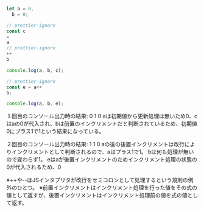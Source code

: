 ```js
let a = 0,
  b = 0;

// prettier-ignore
const c
=
a
// prettier-ignore
++
b

console.log(a, b, c);

// prettier-ignore
const e = a++
b;

console.log(a, b, e);
```

１回目のコンソール出力時の結果: 0 1 0
aは初期値から更新処理は無いため0、cはaの0が代入され、bは前置のインクリメントだと判断されているため、初期値0にプラス1で1という結果になっている。

２回目のコンソール出力時の結果: 1 1 0
aの後の後置インクリメントは改行によりインクリメントとして判断されるので、aはプラス1で1。
bは何も処理が無いので変わらず1。
eはaが後置インクリメントのためインクリメント処理の状態の0が代入されるため、0

※++や--はJSインタプリタが改行をセミコロンとして処理するという規則の例外のひとつ。
※前置インクリメントはインクリメント処理を行った値をその式の値として返すが、後置インクリメントはインクリメント処理前の値を式の値として返す。